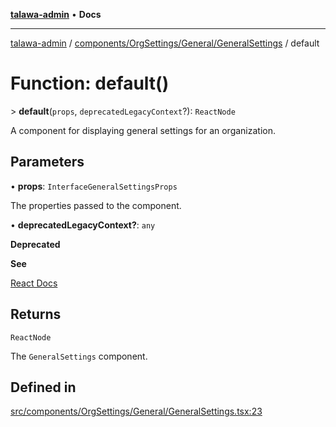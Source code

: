 [**talawa-admin**](../../../../../README.md) • **Docs**

***

[talawa-admin](../../../../../modules.md) / [components/OrgSettings/General/GeneralSettings](../README.md) / default

# Function: default()

\> **default**(`props`, `deprecatedLegacyContext`?): `ReactNode`

A component for displaying general settings for an organization.

## Parameters

• **props**: `InterfaceGeneralSettingsProps`

The properties passed to the component.

• **deprecatedLegacyContext?**: `any`

**Deprecated**

**See**

[React Docs](https://legacy.reactjs.org/docs/legacy-context.html#referencing-context-in-lifecycle-methods)

## Returns

`ReactNode`

The `GeneralSettings` component.

## Defined in

[src/components/OrgSettings/General/GeneralSettings.tsx:23](https://github.com/PalisadoesFoundation/talawa-admin/blob/c49a58cefb47697eb25ed53aa1ef6d685c772d3e/src/components/OrgSettings/General/GeneralSettings.tsx#L23)
